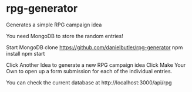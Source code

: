 # rpg-generator
Generates a simple RPG campaign idea

You need MongoDB to store the random entries!

Start MongoDB
clone https://github.com/danielbutler/rpg-generator
npm install
npm start

Click Another Idea to generate a new RPG campaign idea
Click Make Your Own to open up a form submission for each of the individual entries.

You can check the current database at http://localhost:3000/api/rpg
